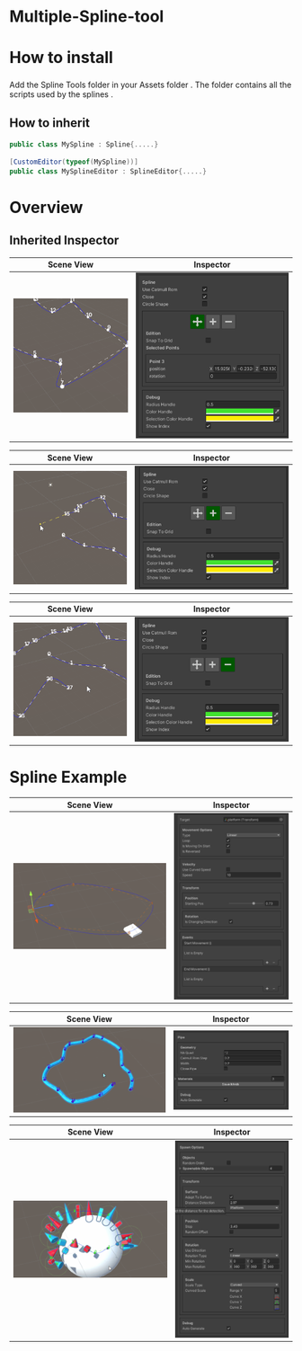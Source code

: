 # Multiple-Spline-tool

# How to install<h3>
Add the Spline Tools folder in your Assets folder . The folder contains all the scripts used by the splines .
  
## How to inherit
  
```csharp
public class MySpline : Spline{.....}
```
  
```csharp
[CustomEditor(typeof(MySpline))]
public class MySplineEditor : SplineEditor{.....}
```
# Overview<h3> 
  
## Inherited Inspector
  
Scene View          |  Inspector
:-------------------------:|:-------------------------:
![](https://github.com/Louis1351/Multiple-Spline-tool/blob/main/Media/Gifs/select_point.gif)|![](https://github.com/Louis1351/Multiple-Spline-tool/blob/main/Media/Screenshots/capture1.png)
  
Scene View          |  Inspector
:-------------------------:|:-------------------------:
![](https://github.com/Louis1351/Multiple-Spline-tool/blob/main/Media/Gifs/add_point.gif)|![](https://github.com/Louis1351/Multiple-Spline-tool/blob/main/Media/Screenshots/capture1a.png)

Scene View          |  Inspector
:-------------------------:|:-------------------------:
![](https://github.com/Louis1351/Multiple-Spline-tool/blob/main/Media/Gifs/delete_point.gif)|![](https://github.com/Louis1351/Multiple-Spline-tool/blob/main/Media/Screenshots/capture1b.png)
  
# Spline Example
  
Scene View          |  Inspector
:-------------------------:|:-------------------------:
![](https://github.com/Louis1351/Multiple-Spline-tool/blob/main/Media/Gifs/platform_spline.gif)|![](https://github.com/Louis1351/Multiple-Spline-tool/blob/main/Media/Screenshots/capture4.png)

Scene View              |  Inspector
:-------------------------:|:-------------------------:
![](https://github.com/Louis1351/Multiple-Spline-tool/blob/main/Media/Gifs/pipe_spline.gif)|![](https://github.com/Louis1351/Multiple-Spline-tool/blob/main/Media/Screenshots/capture2.png)

Scene View             |  Inspector
:-------------------------:|:-------------------------:
![](https://github.com/Louis1351/Multiple-Spline-tool/blob/main/Media/Gifs/spawn_spline.gif)|![](https://github.com/Louis1351/Multiple-Spline-tool/blob/main/Media/Screenshots/capture3.png)
